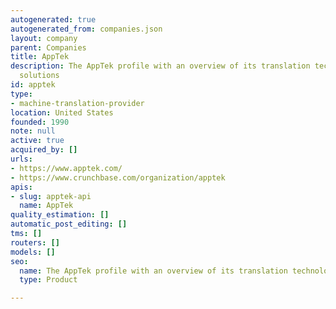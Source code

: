 ```yaml
---
autogenerated: true
autogenerated_from: companies.json
layout: company
parent: Companies
title: AppTek
description: The AppTek profile with an overview of its translation technologies and
  solutions
id: apptek
type:
- machine-translation-provider
location: United States
founded: 1990
note: null
active: true
acquired_by: []
urls:
- https://www.apptek.com/
- https://www.crunchbase.com/organization/apptek
apis:
- slug: apptek-api
  name: AppTek
quality_estimation: []
automatic_post_editing: []
tms: []
routers: []
models: []
seo:
  name: The AppTek profile with an overview of its translation technologies and solutions
  type: Product

---
```


